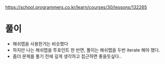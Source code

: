 https://school.programmers.co.kr/learn/courses/30/lessons/132265

# 풀이
- 해쉬맵을 사용한거는 비슷했다
- 하지만 나는 해쉬맵을 투포인트 한 반면, 풀이는 해쉬맵을 두번 iterate 해야 했다.
- 좀더 문제를 풀기 전에 깊게 생각하고 접근하면 좋을듯싶다..

